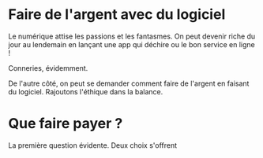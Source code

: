 # Faire de l'argent avec du logiciel

Le numérique attise les passions et les fantasmes. On peut devenir riche du jour au lendemain en lançant une app 
qui déchire ou le bon service en ligne !

Conneries, évidemment.

De l'autre côté, on peut se demander comment faire de l'argent en faisant du logiciel. Rajoutons l'éthique dans la balance.

# Que faire payer ?

La première question évidente. Deux choix s'offrent
